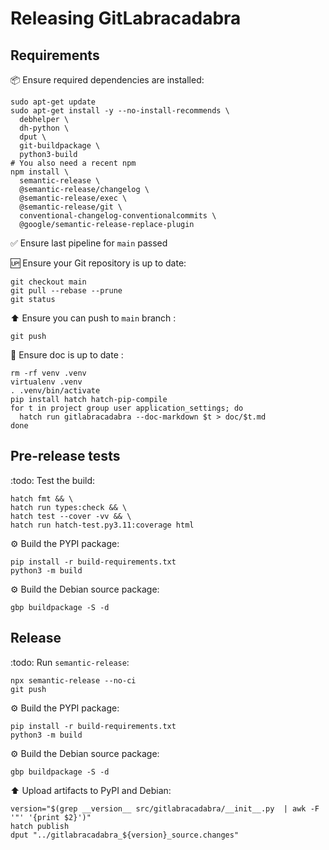 # Releasing GitLabracadabra

## Requirements

:package: Ensure required dependencies are installed:

```shell
sudo apt-get update
sudo apt-get install -y --no-install-recommends \
  debhelper \
  dh-python \
  dput \
  git-buildpackage \
  python3-build
# You also need a recent npm
npm install \
  semantic-release \
  @semantic-release/changelog \
  @semantic-release/exec \
  @semantic-release/git \
  conventional-changelog-conventionalcommits \
  @google/semantic-release-replace-plugin
```

:white_check_mark: Ensure last pipeline for `main` passed

:up: Ensure your Git repository is up to date:

```shell
git checkout main
git pull --rebase --prune
git status
```

:arrow_up: Ensure you can push to `main` branch :

```shell
git push
```

:book: Ensure doc is up to date :

```shell
rm -rf venv .venv
virtualenv .venv
. .venv/bin/activate
pip install hatch hatch-pip-compile
for t in project group user application_settings; do
  hatch run gitlabracadabra --doc-markdown $t > doc/$t.md
done
```

## Pre-release tests

:todo: Test the build:

```shell
hatch fmt && \
hatch run types:check && \
hatch test --cover -vv && \
hatch run hatch-test.py3.11:coverage html
```

:gear: Build the PYPI package:

```shell
pip install -r build-requirements.txt
python3 -m build
```

:gear: Build the Debian source package:

```shell
gbp buildpackage -S -d
```

## Release

:todo: Run `semantic-release`:

```shell
npx semantic-release --no-ci
git push
```

:gear: Build the PYPI package:

```shell
pip install -r build-requirements.txt
python3 -m build
```

:gear: Build the Debian source package:

```shell
gbp buildpackage -S -d
```

<!--
:arrow_up: Upload to test.pypi.org

```shell
version="$(grep __version__ gitlabracadabra/__init__.py  | awk -F "'" '{print $2}')"
twine upload --repository-url https://test.pypi.org/legacy/ "dist/gitlabracadabra-$version"*
```
-->

:arrow_up: Upload artifacts to PyPI and Debian:

```shell
version="$(grep __version__ src/gitlabracadabra/__init__.py  | awk -F '"' '{print $2}')"
hatch publish
dput "../gitlabracadabra_${version}_source.changes"
```

